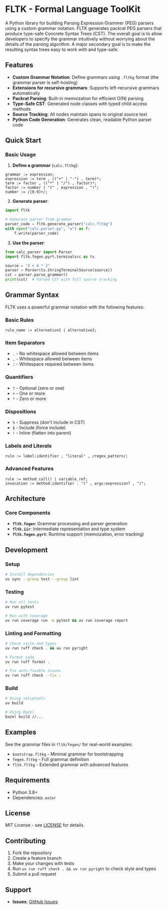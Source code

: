 # FLTK - Formal Language ToolKit

A Python library for building Parsing Expression Grammer (PEG) parsers using a custom grammar notation.
FLTK generates packrat PEG parsers that produce type-safe Concrete Syntax Trees (CST).
The overall goal is to allow developers to specify the grammar intuitively without worrying about the details of the parsing algorithm.
A major secondary goal is to make the resulting syntax trees easy to work with and type-safe.

## Features

- **Custom Grammar Notation**: Define grammars using `.fltkg` format (the grammar parser is self-hosting)
- **Extensions for recursive grammars**: Supports left-recursive grammars automatically
- **Packrat Parsing**: Built-in memoization for efficient O(N) parsing
- **Type-Safe CST**: Generated node classes with typed child access methods
- **Source Tracking**: All nodes maintain spans to original source text
- **Python Code Generation**: Generates clean, readable Python parser code

## Quick Start

### Basic Usage

1. **Define a grammar** (`calc.fltkg`):
```
grammar := expression;
expression := term , (("+" | "-") , term)*;
term := factor , (("*" | "/") , factor)*;
factor := number | "(" , expression , ")";
number := /[0-9]+/;
```

2. **Generate parser**:
```python
import fltk

# Generate parser from grammar
parser_code = fltk.generate_parser("calc.fltkg")
with open("calc_parser.py", "w") as f:
    f.write(parser_code)
```

3. **Use the parser**:
```python
from calc_parser import Parser
import fltk.fegen.pyrt.terminalsrc as ts

source = "3 + 4 * 2"
parser = Parser(ts.StringTerminalSource(source))
cst = parser.parse_grammar()
print(cst)  # Parsed CST with full source tracking
```

## Grammar Syntax

FLTK uses a powerful grammar notation with the following features:

### Basic Rules
```
rule_name := alternative1 | alternative2;
```

### Item Separators
- `.` - No whitespace allowed between items
- `,` - Whitespace allowed between items  
- `:` - Whitespace required between items

### Quantifiers
- `?` - Optional (zero or one)
- `+` - One or more
- `*` - Zero or more

### Dispositions
- `%` - Suppress (don't include in CST)
- `$` - Include (force include)
- `!` - Inline (flatten into parent)

### Labels and Literals
```
rule := label:identifier , "literal" , /regex_pattern/;
```

### Advanced Features
```
rule := method_call() | variable_ref;
invocation := method:identifier . "(" , args:expression? , ")";
```

## Architecture

### Core Components

- **`fltk.fegen`**: Grammar processing and parser generation
- **`fltk.iir`**: Intermediate representation and type system
- **`fltk.fegen.pyrt`**: Runtime support (memoization, error tracking)

## Development

### Setup
```bash
# Install dependencies
uv sync --group test --group lint
```

### Testing
```bash
# Run all tests
uv run pytest

# Run with coverage
uv run coverage run -m pytest && uv run coverage report
```

### Linting and Formatting
```bash
# Check style and types
uv run ruff check . && uv run pyright

# Format code
uv run ruff format .

# Fix auto-fixable issues
uv run ruff check --fix .
```

### Build
```bash
# Using setuptools
uv build

# Using Bazel
bazel build //...
```

## Examples

See the grammar files in `fltk/fegen/` for real-world examples:
- `bootstrap.fltkg` - Minimal grammar for bootstrapping
- `fegen.fltkg` - Full grammar definition
- `fltk.fltkg` - Extended grammar with advanced features

## Requirements

- Python 3.8+
- Dependencies: `astor`

## License

MIT License - see [LICENSE](LICENSE) for details.

## Contributing

1. Fork the repository
2. Create a feature branch
3. Make your changes with tests
4. Run `uv run ruff check . && uv run pyright` to check style and types
5. Submit a pull request

## Support

- **Issues**: [GitHub Issues](https://github.com/rnortman/fltk/issues)
